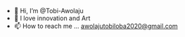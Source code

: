 - 👋 Hi, I’m @Tobi-Awolaju
- 👀 I love innovation and Art
- 📫 How to reach me ...
awolajutobiloba2020@gmail.com
